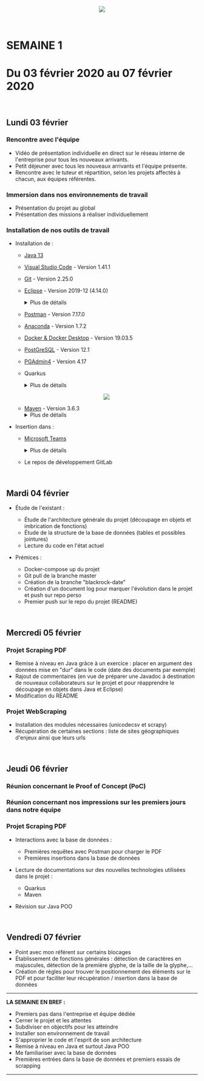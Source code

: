 <p align="center"><img src="https://zupimages.net/up/20/06/pd6r.png"></p>
<br/>

# SEMAINE 1
# Du 03 février 2020 au 07 février 2020
<br/>

## Lundi 03 février

### Rencontre avec l'équipe

* Vidéo de présentation individuelle en direct sur le réseau interne de l'entreprise pour tous les nouveaux arrivants.
* Petit déjeuner avec tous les nouveaux arrivants et l'équipe présente.
* Rencontre avec le tuteur et répartition, selon les projets affectés à chacun, aux équipes référentes.

### Immersion dans nos environnements de travail

* Présentation du projet au global
* Présentation des missions à réaliser individuellement

### Installation de nos outils de travail

* Installation de :
    * [Java 13](https://www.oracle.com/technetwork/java/javase/downloads/jdk13-downloads-5672538.html)    
    * [Visual Studio Code](https://code.visualstudio.com/) - Version 1.41.1
    * [Git](https://git-scm.com/downloads) - Version 2.25.0
    * [Eclipse](https://www.eclipse.org/downloads/) - Version 2019-12 (4.14.0)
        <details>
            <summary>Plus de détails</summary>
            Environnement de développement intégré (EDI) multi langages, historiquement très lié à Java, connu pour sa modularité.<br/><br/> 
            Plutôt que d'offrir un ensemble de fonctionnalités figées, Eclipse propose une plateforme avec un système de mise à jour permettant l'ajout de nouveaux modules, des générateurs de code, des outils de vérification de code et la création d'IHMs modernes.
        </details>
            
    * [Postman](https://www.postman.com/) - Version 7.17.0
    * [Anaconda](https://www.anaconda.com/distribution/) - Version 1.7.2
    * [Docker & Docker Desktop](https://hub.docker.com/?overlay=onboarding) - Version 19.03.5
    * [PostGreSQL](https://www.2ndquadrant.com/en/resources/postgresql-installer-2ndquadrant/) - Version 12.1 
    * [PGAdmin4](https://www.postgresql.org/ftp/pgadmin/pgadmin4/v4.17/windows/) - Version 4.17
    * Quarkus
        <details>
            <summary>Plus de détails</summary>
            Un framework, écrit en Java, pensé pour le développement d’applications à déployer dans le cloud. Il vient avec un plugin Maven (ou Gradle) qui va se charger de toute la tuyauterie nécessaire pour le moteur d’injection de dépendances et le démarrage de l’application (le bootstraping), ce qui permet un lancement plus rapide de votre application, et une empreinte mémoire très faible.<br/><br/>
            C’est le plugin Maven de Quarkus qui va se charger de générer pour nous une image native de notre application via GraalVM si on le désire. Et il fait ça très bien, sans aucune configuration de notre part. On peut après cela construire une image Docker de quelques dizaines de Mo qui démarrera en quelques dizaines de ms !<br/><br/>
            Il n’y a pas de support par les IDE, et comme Quarkus doit faire des étapes spécifiques à la compilation pour fonctionner (via le plugin Maven), il doit être lancé en ligne de commande via Maven :

            mvn compile quarkus:dev

        </details>
    <p align="center"><img src="https://quarkus.io/guides/images/native-executable-process.png"></p>

    * [Maven](https://maven.apache.org/download.cgi?Preferred=ftp://ftp.osuosl.org/pub/apache/) - Version 3.6.3
        <details>
            <summary>Plus de détails</summary>
             Un outils de standardisation concernant la compilation des projets, la publication des informations du projet et le partage des jar entre projets développés en Java en général et Java EE en particulier.
        </details>

* Insertion dans :
    * [Microsoft Teams](https://products.office.com/fr-fr/microsoft-teams/download-app#desktopAppDownloadregion)
        <details>
            <summary>Plus de détails</summary>
            Application de communication collaborative propriétaire lancée par Microsoft (sorte de Stack).
        </details>

    * Le repos de développement GitLab
<br/>

## Mardi 04 février

* Étude de l'existant :
    * Étude de l'architecture générale du projet (découpage en objets et imbrication de fonctions)
    * Étude de la structure de la base de données (tables et possibles jointures)
    * Lecture du code en l'état actuel

* Prémices :
    * Docker-compose up du projet
    * Git pull de la branche master
    * Création de la branche "blackrock-date"
    * Création d'un document log pour marquer l'évolution dans le projet et push sur repo perso
    * Premier push sur le repo du projet (README)  
<br/>

## Mercredi 05 février

### Projet Scraping PDF

* Remise à niveau en Java grâce à un exercice : placer en argument des données mise en "dur" dans le code (date des documents par exemple)
* Rajout de commentaires (en vue de préparer une Javadoc à destination de nouveaux collaborateurs sur le projet et pour réapprendre le découpage en objets dans Java et Eclipse)
* Modification du README

### Projet WebScraping

* Installation des modules nécessaires (unicodecsv et scrapy)
* Récupération de certaines sections : liste de sites géographiques d'enjeux ainsi que leurs urls
<br/>

## Jeudi 06 février

### Réunion concernant le Proof of Concept (PoC)

### Réunion concernant nos impressions sur les premiers jours dans notre équipe

### Projet Scraping PDF

* Interactions avec la base de données :
    * Premières requêtes avec Postman pour charger le PDF
    * Premières insertions dans la base de données

* Lecture de documentations sur des nouvelles technologies utilisées dans le projet :
    * Quarkus
    * Maven

* Révision sur Java POO
<br/>

## Vendredi 07 février

* Point avec mon référent sur certains blocages
* Établissement de fonctions générales : détection de caractères en majuscules, détection de la première glyphe, de la taille de la glyphe,...
* Création de règles pour trouver le positionnement des éléments sur le PDF et pour faciliter leur récupération / insertion dans la base de données

---------------------------------

**LA SEMAINE EN BREF :** 
- Premiers pas dans l'entreprise et équipe dédiée
- Cerner le projet et les attentes
- Subdiviser en objectifs pour les atteindre
- Installer son environnement de travail
- S'approprier le code et l'esprit de son architecture
- Remise à niveau en Java et surtout Java POO
- Me familiariser avec la base de données
- Premières entrées dans la base de données et premiers essais de scrapping

---------------------------------
